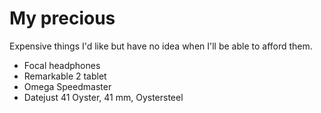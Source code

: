 # My precious
Expensive things I'd like but have no idea when I'll be able to afford them.

- Focal headphones
- Remarkable 2 tablet
- Omega Speedmaster 
- Datejust 41 Oyster, 41 mm, Oystersteel
